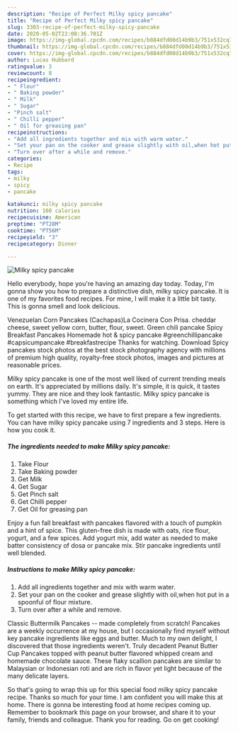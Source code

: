 ```yaml
---
description: "Recipe of Perfect Milky spicy pancake"
title: "Recipe of Perfect Milky spicy pancake"
slug: 3303-recipe-of-perfect-milky-spicy-pancake
date: 2020-05-02T22:08:36.701Z
image: https://img-global.cpcdn.com/recipes/b884dfd00d14b9b3/751x532cq70/milky-spicy-pancake-recipe-main-photo.jpg
thumbnail: https://img-global.cpcdn.com/recipes/b884dfd00d14b9b3/751x532cq70/milky-spicy-pancake-recipe-main-photo.jpg
cover: https://img-global.cpcdn.com/recipes/b884dfd00d14b9b3/751x532cq70/milky-spicy-pancake-recipe-main-photo.jpg
author: Lucas Hubbard
ratingvalue: 3
reviewcount: 8
recipeingredient:
- " Flour"
- " Baking powder"
- " Milk"
- " Sugar"
- "Pinch salt"
- " Chilli pepper"
- " Oil for greasing pan"
recipeinstructions:
- "Add all ingredients together and mix with warm water."
- "Set your pan on the cooker and grease slightly with oil,when hot put in a spoonful of flour mixture."
- "Turn over after a while and remove."
categories:
- Recipe
tags:
- milky
- spicy
- pancake

katakunci: milky spicy pancake 
nutrition: 160 calories
recipecuisine: American
preptime: "PT28M"
cooktime: "PT56M"
recipeyield: "3"
recipecategory: Dinner

---
```



![Milky spicy pancake](https://img-global.cpcdn.com/recipes/b884dfd00d14b9b3/751x532cq70/milky-spicy-pancake-recipe-main-photo.jpg)

Hello everybody, hope you're having an amazing day today. Today, I'm gonna show you how to prepare a distinctive dish, milky spicy pancake. It is one of my favorites food recipes. For mine, I will make it a little bit tasty. This is gonna smell and look delicious.

Venezuelan Corn Pancakes (Cachapas)La Cocinera Con Prisa. cheddar cheese, sweet yellow corn, butter, flour, sweet. Green chili pancake Spicy Breakfast Pancakes Homemade hot &amp; spicy pancake #greenchillipancake #capsicumpancake #breakfastrecipe Thanks for watching. Download Spicy pancakes stock photos at the best stock photography agency with millions of premium high quality, royalty-free stock photos, images and pictures at reasonable prices.

Milky spicy pancake is one of the most well liked of current trending meals on earth. It's appreciated by millions daily. It's simple, it is quick, it tastes yummy. They are nice and they look fantastic. Milky spicy pancake is something which I've loved my entire life.


To get started with this recipe, we have to first prepare a few ingredients. You can have milky spicy pancake using 7 ingredients and 3 steps. Here is how you cook it.

<!--inarticleads1-->

##### The ingredients needed to make Milky spicy pancake:

1. Take  Flour
1. Take  Baking powder
1. Get  Milk
1. Get  Sugar
1. Get Pinch salt
1. Get  Chilli pepper
1. Get  Oil for greasing pan


Enjoy a fun fall breakfast with pancakes flavored with a touch of pumpkin and a hint of spice. This gluten-free dish is made with oats, rice flour, yogurt, and a few spices. Add yogurt mix, add water as needed to make batter consistency of dosa or pancake mix. Stir pancake ingredients until well blended. 

<!--inarticleads2-->

##### Instructions to make Milky spicy pancake:

1. Add all ingredients together and mix with warm water.
1. Set your pan on the cooker and grease slightly with oil,when hot put in a spoonful of flour mixture.
1. Turn over after a while and remove.


Classic Buttermilk Pancakes -- made completely from scratch! Pancakes are a weekly occurrence at my house, but I occasionally find myself without key pancake ingredients like eggs and butter. Much to my own delight, I discovered that those ingredients weren&#39;t. Truly decadent Peanut Butter Cup Pancakes topped with peanut butter flavored whipped cream and homemade chocolate sauce. These flaky scallion pancakes are similar to Malaysian or Indonesian roti and are rich in flavor yet light because of the many delicate layers. 

So that's going to wrap this up for this special food milky spicy pancake recipe. Thanks so much for your time. I am confident you will make this at home. There is gonna be interesting food at home recipes coming up. Remember to bookmark this page on your browser, and share it to your family, friends and colleague. Thank you for reading. Go on get cooking!
